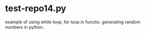 # test-repo14.py
  example of using while loop, for loop in functio. generating random numbers in python.
